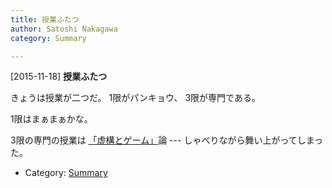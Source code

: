 ```yaml
---
title: 授業ふたつ
author: Satoshi Nakagawa
category: Summary

---
```


[2015-11-18] **授業ふたつ** 

 きょうは授業が二つだ。
1限がパンキョウ、
3限が専門である。

 1限はまぁまぁかな。

 3限の専門の授業は
[「虚構とゲーム」](/~satoshi/anthrop/class/quotation/game.html)論 ---
しゃべりながら舞い上がってしまった。

- Category: [Summary](https://merapano.github.io/categories.html#Summary)

